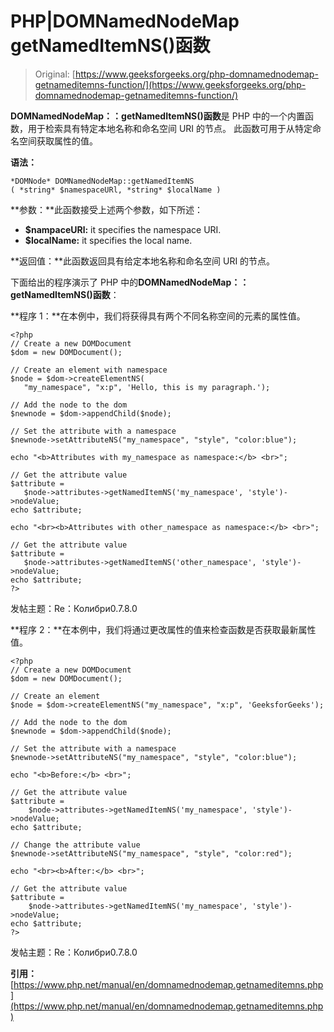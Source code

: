 # PHP|DOMNamedNodeMap getNamedItemNS()函数

> Original: [https://www.geeksforgeeks.org/php-domnamednodemap-getnameditemns-function/](https://www.geeksforgeeks.org/php-domnamednodemap-getnameditemns-function/)

**DOMNamedNodeMap：：getNamedItemNS()函数**是 PHP 中的一个内置函数，用于检索具有特定本地名称和命名空间 URI 的节点。 此函数可用于从特定命名空间获取属性的值。

**语法：**

```
*DOMNode* DOMNamedNodeMap::getNamedItemNS
( *string* $namespaceURl, *string* $localName )
```

**参数：**此函数接受上述两个参数，如下所述：

*   **$nampaceURl:** it specifies the namespace URI.
*   **$localName:** it specifies the local name.

**返回值：**此函数返回具有给定本地名称和命名空间 URI 的节点。

下面给出的程序演示了 PHP 中的**DOMNamedNodeMap：：getNamedItemNS()函数**：

**程序 1：**在本例中，我们将获得具有两个不同名称空间的元素的属性值。

```
<?php
// Create a new DOMDocument
$dom = new DOMDocument();

// Create an element with namespace
$node = $dom->createElementNS(
   "my_namespace", "x:p", 'Hello, this is my paragraph.');

// Add the node to the dom
$newnode = $dom->appendChild($node);

// Set the attribute with a namespace
$newnode->setAttributeNS("my_namespace", "style", "color:blue");

echo "<b>Attributes with my_namespace as namespace:</b> <br>";

// Get the attribute value
$attribute = 
   $node->attributes->getNamedItemNS('my_namespace', 'style')->nodeValue;
echo $attribute;

echo "<br><b>Attributes with other_namespace as namespace:</b> <br>";

// Get the attribute value
$attribute = 
   $node->attributes->getNamedItemNS('other_namespace', 'style')->nodeValue;
echo $attribute;
?>
```

发帖主题：Re：Колибри0.7.8.0

**程序 2：**在本例中，我们将通过更改属性的值来检查函数是否获取最新属性值。

```
<?php
// Create a new DOMDocument
$dom = new DOMDocument();

// Create an element
$node = $dom->createElementNS("my_namespace", "x:p", 'GeeksforGeeks');

// Add the node to the dom
$newnode = $dom->appendChild($node);

// Set the attribute with a namespace
$newnode->setAttributeNS("my_namespace", "style", "color:blue");

echo "<b>Before:</b> <br>";

// Get the attribute value
$attribute = 
    $node->attributes->getNamedItemNS('my_namespace', 'style')->nodeValue;
echo $attribute;

// Change the attribute value 
$newnode->setAttributeNS("my_namespace", "style", "color:red");

echo "<br><b>After:</b> <br>";

// Get the attribute value
$attribute = 
    $node->attributes->getNamedItemNS('my_namespace', 'style')->nodeValue;
echo $attribute;
?>
```

发帖主题：Re：Колибри0.7.8.0

**引用：**[https://www.php.net/manual/en/domnamednodemap.getnameditemns.php](https://www.php.net/manual/en/domnamednodemap.getnameditemns.php)
